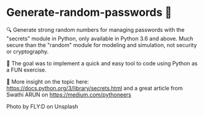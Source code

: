 # Generate-random-passwords 🔑

🔍 Generate strong random numbers for managing passwords with the "secrets" module in Python, only available in Python 3.6 and above.
Much secure than the "random" module for modeling and simulation, not security or cryptography.

🏉 The goal was to implement a quick and easy tool to code using Python as a FUN exercise.

📗 More insight on the topic here: https://docs.python.org/3/library/secrets.html 
and a great article from Swathi ARUN on https://medium.com/pythoneers 

Photo by FLY:D on Unsplash 
